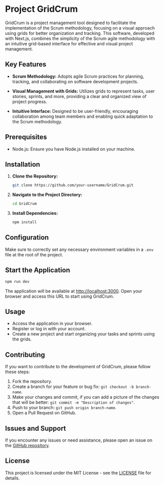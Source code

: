 # Project GridCrum

GridCrum is a project management tool designed to facilitate the implementation of the Scrum methodology, focusing on a visual approach using grids for better organization and tracking. This software, developed with Next.js, combines the simplicity of the Scrum agile methodology with an intuitive grid-based interface for effective and visual project management.

## Key Features

- **Scrum Methodology:** Adopts agile Scrum practices for planning, tracking, and collaborating on software development projects.

- **Visual Management with Grids:** Utilizes grids to represent tasks, user stories, sprints, and more, providing a clear and organized view of project progress.

- **Intuitive Interface:** Designed to be user-friendly, encouraging collaboration among team members and enabling quick adaptation to the Scrum methodology.

## Prerequisites

- Node.js: Ensure you have Node.js installed on your machine.

## Installation

1. **Clone the Repository:**
   ```bash
   git clone https://github.com/your-username/GridCrum.git
   ```

2. **Navigate to the Project Directory:**
   ```bash
   cd GridCrum
   ```

3. **Install Dependencies:**
   ```bash
   npm install
   ```

## Configuration

Make sure to correctly set any necessary environment variables in a `.env` file at the root of the project.

## Start the Application

```bash
npm run dev
```

The application will be available at [http://localhost:3000](http://localhost:3000). Open your browser and access this URL to start using GridCrum.

## Usage

- Access the application in your browser.
- Register or log in with your account.
- Create a new project and start organizing your tasks and sprints using the grids.

## Contributing

If you want to contribute to the development of GridCrum, please follow these steps:

1. Fork the repository.
2. Create a branch for your feature or bug fix: `git checkout -b branch-name`.
3. Make your changes and commit, if you can add a picture of the changes that will be better: `git commit -m "Description of changes"`.
5. Push to your branch: `git push origin branch-name`.
6. Open a Pull Request on GitHub.

## Issues and Support

If you encounter any issues or need assistance, please open an issue on the [GitHub repository](https://github.com/your-username/GridCrum/issues).

## License

This project is licensed under the MIT License - see the [LICENSE](LICENSE) file for details.
